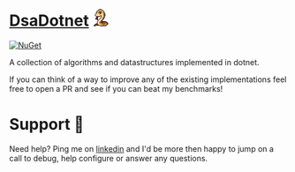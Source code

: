 # [DsaDotnet](https://github.com/Timmoth/DsaDotnet) ![Logo](assets/logo.png)

[![NuGet](https://img.shields.io/nuget/v/DsaDotnet)](https://www.nuget.org/packages/DsaDotnet)

A collection of algorithms and datastructures implemented in dotnet.

If you can think of a way to improve any of the existing implementations feel free to open a PR and see if you can beat my benchmarks!

# Support 🛟

Need help? Ping me on [linkedin](https://www.linkedin.com/in/timmoth/) and I'd be more then happy to jump on a call to debug, help configure or answer any questions.
